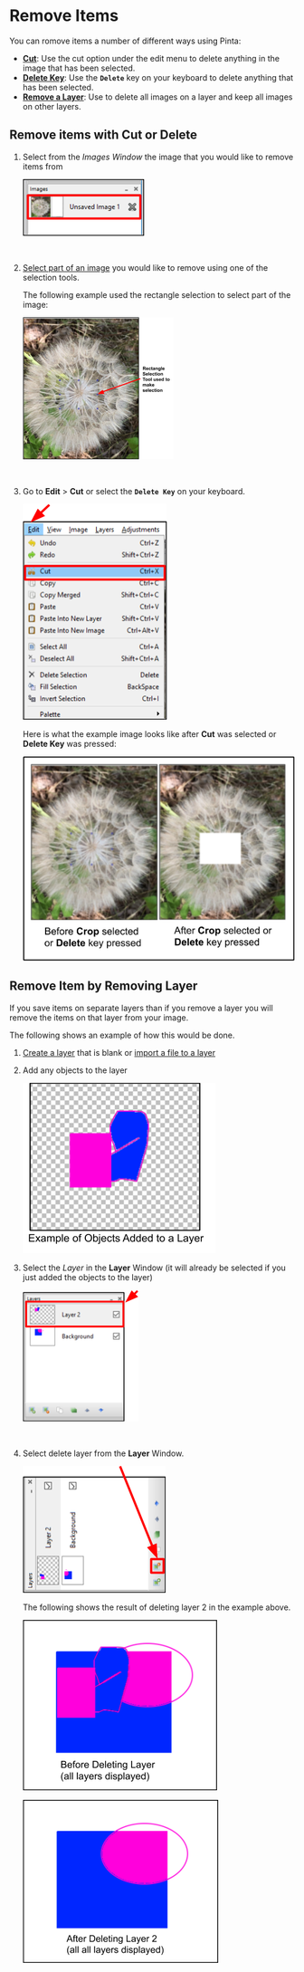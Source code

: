# Remove Items

 You can romove items a number of different ways using Pinta:  

 -  [**Cut**](remove_items.md#remove-item-with-cut-or-delete): Use the cut option under the edit menu to delete anything in the image that has been selected.
 -  [**Delete Key**](remove_items.md#remove-item-with-cut-or-delete): Use the **`Delete`** key on your keyboard to delete anything that has been selected.
 -  [**Remove a Layer**](remove_items.md#remove-itme-by-removing-layer): Use to delete all images on a layer and keep all images on other layers. 

## Remove items with Cut or Delete 

1. Select from the *Images Window* the image that you would like to remove items from

     ![Image Window select image](img/crop/imageflowerselect.png)  


    &nbsp; 
 
  
2. [Select part of an image](select_overview.md) you would like to remove using one of the selection tools.

    The following example used the rectangle selection to select part of the image:

    ![Cut Example](img/remove/cutwithrectangle.png)

    &nbsp;

3. Go to **Edit** > **Cut** or select the **`Delete Key`** on your keyboard.

    ![Select cut](img/remove/cutwindow.png)


    Here is what the example image looks like after **Cut** was selected or **Delete Key** was pressed:


    ![Crop Example Final](img/remove/cutexample.png)


## Remove Item by Removing Layer

If you save items on separate layers than if you remove a layer you will remove the items on that layer from your image.

The following shows an example of how this would be done.

1. [Create a layer](layers.md) that is blank or [import a file to a layer](layers.md)


2. Add any objects to the layer 
   
    ![objects added to layer](img/remove/objectsaddtolayer.png)
    &nbsp;  

3. Select the *Layer* in the **Layer** Window (it will already be selected if you just added the objects to the layer)

    ![Select Layer](img/remove/selectlayer.png)

    &nbsp;  

4. Select delete layer from the **Layer** Window. 

    ![Select delete layer](img/remove/selectdeletelayer.png)



    The following shows the result of deleting layer 2 in the example above.

    ![before layer delete image](img/remove/beforedeletelayer.png)

    ![after layer delete image](img/remove/afterdeletelayer.png)


